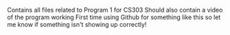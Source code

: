 Contains all files related to Program 1 for CS303
Should also contain a video of the program working
First time using Github for something like this so let me know if something isn't showing up correctly!
